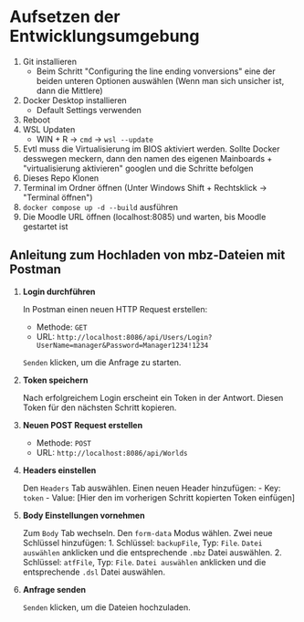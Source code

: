 # Aufsetzen der Entwicklungsumgebung
1. Git installieren
   - Beim Schritt "Configuring the line ending vonversions" eine der beiden unteren Optionen auswählen (Wenn man sich unsicher ist, dann die Mittlere)  
2. Docker Desktop installieren
    - Default Settings verwenden
3. Reboot
4. WSL Updaten
    - WIN + R -> `cmd` -> `wsl --update`
5. Evtl muss die Virtualisierung im BIOS aktiviert werden. Sollte Docker desswegen meckern, dann den namen des eigenen Mainboards + "virtualisierung aktivieren" googlen und die Schritte befolgen
6. Dieses Repo Klonen
7. Terminal im Ordner öffnen (Unter Windows Shift + Rechtsklick -> "Terminal öffnen")
8. `docker compose up -d --build` ausführen
9. Die Moodle URL öffnen (localhost:8085) und warten, bis Moodle gestartet ist

## Anleitung zum Hochladen von mbz-Dateien mit Postman

1. **Login durchführen**

    In Postman einen neuen HTTP Request erstellen:
    
    - Methode: `GET`
    - URL: `http://localhost:8086/api/Users/Login?UserName=manager&Password=Manager1234!1234`
    
    `Senden` klicken, um die Anfrage zu starten.

2. **Token speichern**

    Nach erfolgreichem Login erscheint ein Token in der Antwort. Diesen Token für den nächsten Schritt kopieren.

3. **Neuen POST Request erstellen**

    - Methode: `POST`
    - URL: `http://localhost:8086/api/Worlds`

4. **Headers einstellen**

    Den `Headers` Tab auswählen.
    Einen neuen Header hinzufügen:
        - Key: `token`
        - Value: [Hier den im vorherigen Schritt kopierten Token einfügen]

5. **Body Einstellungen vornehmen**

    Zum `Body` Tab wechseln.
    Den `form-data` Modus wählen.
    Zwei neue Schlüssel hinzufügen:
        1. Schlüssel: `backupFile`, Typ: `File`. `Datei auswählen` anklicken und die entsprechende `.mbz` Datei auswählen.
        2. Schlüssel: `atfFile`, Typ: `File`. `Datei auswählen` anklicken und die entsprechende `.dsl` Datei auswählen.

6. **Anfrage senden**

    `Senden` klicken, um die Dateien hochzuladen.
